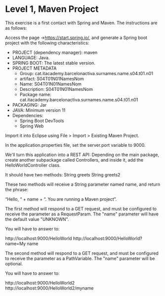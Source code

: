 # Level 1, Maven Project
This exercise is a first contact with Spring and Maven. The instructions are as follows:

Access the page ->https://start.spring.io/, and generate a Spring boot project with the following characteristics:


- PROJECT (dependency manager): maven
- LANGUAGE: Java.
- SPRING BOOT: The latest stable version.
- PROJECT METADATA
  - Group: cat.itacademy.barcelonactiva.surnames.name.s04.t01.n01
  - artifact: S04T01N01NamesNom 
  - Name: S04T01N01NamesNom 
  - Description: S04T01N01NamesNom 
  - Package name: cat.itacademy.barcelonactiva.surnames.name.s04.t01.n01 
- PACKAGING: Jar 
- JAVA: Minimum version 11
- Dependencies:
  - Spring Boot DevTools
  - Spring Web

Import it into Eclipse using File > Import > Existing Maven Project.

In the application.properties file, set the server.port variable to 9000.

We'll turn this application into a REST API:
Depending on the main package, create another subpackage called Controllers, and inside it, add the HelloWorldController class.


It should have two methods:
String greets
String greets2

These two methods will receive a String parameter named name, and return the phrase:

“Hello, “ + name + “. You are running a Maven project”.


The first method will respond to a GET request, and must be configured to receive the parameter as a RequestParam. The "name" parameter will have the default value "UNKNOWN".

You will have to answer to:

http://localhost:9000/HelloWorld
http://localhost:9000/HelloWorld?name=My name



The second method will respond to a GET request, and must be configured to receive the parameter as a PathVariable. The "name" parameter will be optional.

You will have to answer to:

http://localhost:9000/HelloWorld2
http://localhost:9000/HelloWorld2/myname